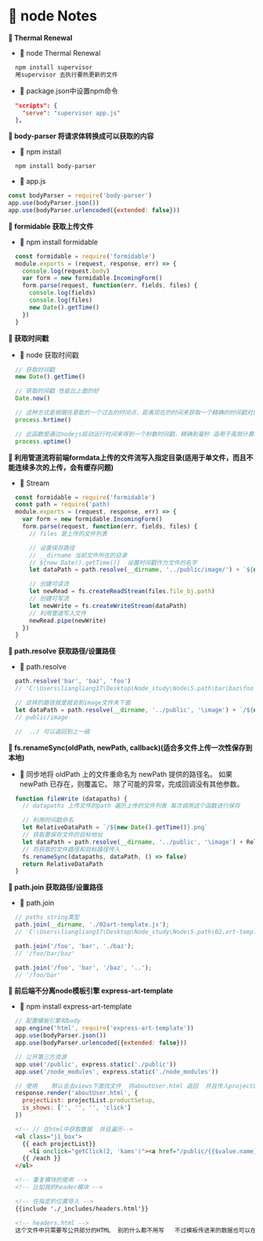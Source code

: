 # &#x1F3A8; node Notes

**&#x1F381;  Thermal Renewal**

+ &#x1F6EB;  node Thermal Renewal
```txt
  npm install supervisor
  用supervisor 去执行要热更新的文件
```
+ &#x1F6EB;  package.json中设置npm命令
```json
  "scripts": {
    "serve": "supervisor app.js"
  },
```

**&#x1F381;  body-parser 将请求体转换成可以获取的内容**
+ &#x1F6EB;  npm install
```txt 
  npm install body-parser
```
+ &#x1F6EB;  app.js
```js 
const bodyParser = require('body-parser')
app.use(bodyParser.json())
app.use(bodyParser.urlencoded({extended: false}))
```

**&#x1F381; formidable 获取上传文件**
+ &#x1F6EB;  npm install formidable
```js
  const formidable = require('formidable')
  module.exports = (request, response, err) => {
    console.log(request.body)
    var form = new formidable.IncomingForm()
    form.parse(request, function(err, fields, files) {
      console.log(fields)
      console.log(files)
      new Date().getTime()
    })
  }
```

**&#x1F381; 获取时间戳**
+ &#x1F6EB;  node 获取时间戳
```js
  // 获取时间戳
  new Date().getTime()

  // 获取时间戳 性能比上面的好
  Date.now()

  // 这种方式是根据任意取的一个过去的时间点，距离现在的时间来获取一个精确的时间戳对象：[秒, 纳秒]
  process.hrtime()

  // 此函数是通过nodejs启动运行时间来得到一个秒数时间戳，精确到毫秒 适用于高频计算时间差的场合
  process.uptime()

```

**&#x1F381; 利用管道流将前端formdata上传的文件流写入指定目录(适用于单文件，而且不能连续多次的上传，会有缓存问题)**
+ &#x1F6EB;  Stream
```js
  const formidable = require('formidable')
  const path = require('path)
  module.exports = (request, response, err) => {
    var form = new formidable.IncomingForm()
    form.parse(request, function(err, fields, files) {
      // files 是上传的文件列表

      // 设置保存路径   
      // __dirname 当前文件所在的目录
      // ${new Date().getTime()}  设置时间戳作为文件的名字
      let dataPath = path.resolve(__dirname, '../public/image/') + `${new Date().getTime()}` + '.png'

      // 创建可读流
      let newRead = fs.createReadStream(files.file_bj.path)
      // 创建可写流
      let newWrite = fs.createWriteStream(dataPath)
      // 利用管道写入文件
      newRead.pipe(newWrite)
    })
  }
```

**&#x1F381; path.resolve 获取路径/设置路径**
+ &#x1F6EB;  path.resolve
```js
  path.resolve('bar', 'baz', 'foo')
  // 'C:\Users\liangliang17\Desktop\Node_study\Node\5.path\bar\baz\foo'

  // 这样的路径就是就会到image文件夹下面
  let dataPath = path.resolve(__dirname, '../public', '\image') + `/${new Date().getTime()}` + '.png'
  // public/image 

  //  ../ 可以返回到上一级
```


**&#x1F381; fs.renameSync(oldPath, newPath, callback)(适合多文件上传一次性保存到本地)**
+ &#x1F6EB;  同步地将 oldPath 上的文件重命名为 newPath 提供的路径名。 如果 newPath 已存在，则覆盖它。 除了可能的异常，完成回调没有其他参数。
```js
  function fileWrite (datapaths) {
    // datapaths 上传文件的path 遍历上传的文件列表 每次调用这个函数进行保存

    // 利用时间戳命名
    let RelativeDataPath = `/${new Date().getTime()}.png`
    // 获取要保存文件的目标地址
    let dataPath = path.resolve(__dirname, '../public', '\image') + RelativeDataPath
    // 将获取的文件路径和目标路径传入 
    fs.renameSync(datapaths, dataPath, () => false)
    return RelativeDataPath
  }
```


**&#x1F381; path.join 获取路径/设置路径**
+ &#x1F6EB;  path.join
```js
  // paths string类型
  path.join(__dirname, './02art-template.js');
  // 'C:\Users\liangliang17\Desktop\Node_study\Node\5.path\02.art-template.js'

  path.join('/foo', 'bar', './baz');
  // '/foo/bar/baz'

  path.join('/foo', 'bar', '/baz', '..');
  // '/foo/bar'
```


**&#x1F381; 前后端不分离node模板引擎 express-art-template**
+ &#x1F6EB;  npm install express-art-template
```js
  // 配置模板引擎和body
  app.engine('html', require('express-art-template'))
  app.use(bodyParser.json())
  app.use(bodyParser.urlencoded({extended: false}))

  // 公开第三方资源
  app.use('/public', express.static('./public'))
  app.use('/node_modules', express.static('./node_modules'))

  // 使用    默认会去views下面找文件  将aboutUser.html 返回  并且传入projectList和is_shows 两个参数
  response.render('aboutUser.html', {
    projectList: projectList.productSetup,
    is_shows: ['', '', '', 'click']
  })
```
```html
  <!-- // 在html中获取数据  并且遍历-->
  <ul class="j1_box">
    {{ each projectList}}
      <li onclick="getClick(2, 'kams')"><a href="/public/{{$value.name}}">{{ $value.name }}</a></li>
    {{ /each }}
  </ul>
```
```html
  <!-- 重复模块的使用 -->
  <!-- 比如我的header模块 -->

  <!-- 在指定的位置导入 -->
  {{include './_includes/headers.html'}}

  <!-- headers.html -->
  这个文件中只需要写公共部分的HTML  别的什么都不用写   不过模板传进来的数据也可以在这里使用
```